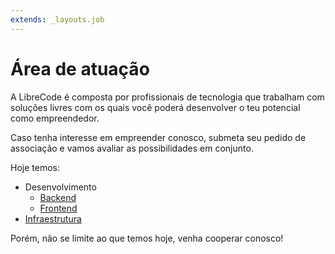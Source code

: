 ```yaml
---
extends: _layouts.job
---
```


# Área de atuação

A LibreCode é composta por profissionais de tecnologia que trabalham com soluções livres com os quais você poderá desenvolver o teu potencial como empreendedor.

Caso tenha interesse em empreender conosco, submeta seu pedido de associação e vamos avaliar as possibilidades em conjunto.

Hoje temos:

* Desenvolvimento
  * [Backend](../jobs/requisitos-backend)
  * [Frontend](../jobs/requisitos-frontend)
* [Infraestrutura](../jobs/requisitos-infraestrutura)

Porém, não se limite ao que temos hoje, venha cooperar conosco!
